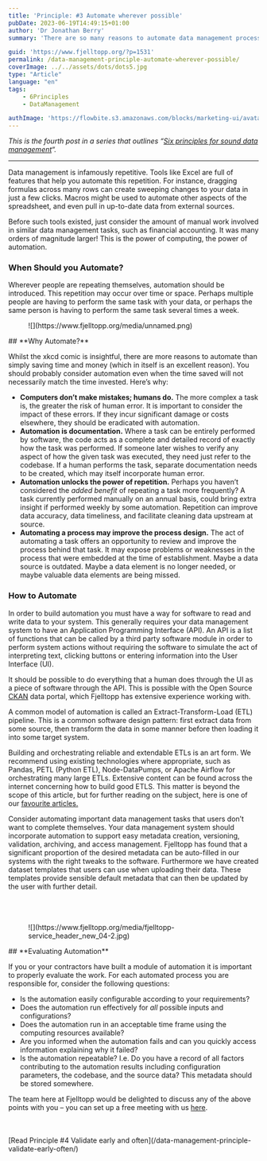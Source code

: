 ```yaml
---
title: 'Principle: #3 Automate wherever possible'
pubDate: 2023-06-19T14:49:15+01:00
author: 'Dr Jonathan Berry'
summary: 'There are so many reasons to automate data management processes beyond the savings made in time and resources. '

guid: 'https://www.fjelltopp.org/?p=1531'
permalink: /data-management-principle-automate-wherever-possible/
coverImage: ../../assets/dots/dots5.jpg
type: "Article"
language: "en"
tags:
    - 6Principles
    - DataManagement

authImage: 'https://flowbite.s3.amazonaws.com/blocks/marketing-ui/avatars/bonnie-green.png'
---
```


*This is the fourth post in a series that outlines “[Six principles for sound data management](/six-principles-of-sound-data-management/)“.*

---

Data management is infamously repetitive. Tools like Excel are full of features that help you automate this repetition. For instance, dragging formulas across many rows can create sweeping changes to your data in just a few clicks. Macros might be used to automate other aspects of the spreadsheet, and even pull in up-to-date data from external sources.

Before such tools existed, just consider the amount of manual work involved in similar data management tasks, such as financial accounting. It was many orders of magnitude larger! This is the power of computing, the power of automation.

### When Should you Automate?

Wherever people are repeating themselves, automation should be introduced. This repetition may occur over time or space. Perhaps multiple people are having to perform the same task with your data, or perhaps the same person is having to perform the same task several times a week.

<div class="wp-block-image"><figure class="aligncenter size-full">![](https://www.fjelltopp.org/media/unnamed.png)</figure></div>## **Why Automate?**

Whilst the xkcd comic is insightful, there are more reasons to automate than simply saving time and money (which in itself is an excellent reason). You should probably consider automation even when the time saved will not necessarily match the time invested. Here’s why:

- **Computers don’t make mistakes; humans do.**  The more complex a task is, the greater the risk of human error. It is important to consider the impact of these errors. If they incur significant damage or costs elsewhere, they should be eradicated with automation.
- **Automation is documentation.** Where a task can be entirely performed by software, the code acts as a complete and detailed record of exactly how the task was performed. If someone later wishes to verify any aspect of how the given task was executed, they need just refer to the codebase. If a human performs the task, separate documentation needs to be created, which may itself incorporate human error.
- **Automation unlocks the power of repetition.** Perhaps you haven’t considered the *added benefit* of repeating a task more frequently? A task currently performed manually on an annual basis, could bring extra insight if performed weekly by some automation. Repetition can improve data accuracy, data timeliness, and facilitate cleaning data upstream at source.
- **Automating a process may improve the process design.** The act of automating a task offers an opportunity to review and improve the process behind that task. It may expose problems or weaknesses in the process that were embedded at the time of establishment. Maybe a data source is outdated. Maybe a data element is no longer needed, or maybe valuable data elements are being missed.

### How to Automate

In order to build automation you must have a way for software to read and write data to your system. This generally requires your data management system to have an Application Programming Interface (API). An API is a list of functions that can be called by a third party software module in order to perform system actions without requiring the software to simulate the act of interpreting text, clicking buttons or entering information into the User Interface (UI).

 It should be possible to do everything that a human does through the UI as a piece of software through the API. This is possible with the Open Source [CKAN](https://ckan.org/) data portal, which Fjelltopp has extensive experience working with.

A common model of automation is called an Extract-Transform-Load (ETL) pipeline. This is a common software design pattern: first extract data from some source, then transform the data in some manner before then loading it into some target system.

Building and orchestrating reliable and extendable ETLs is an art form. We recommend using existing technologies where appropriate, such as Pandas, PETL (Python ETL), Node-DataPumps, or Apache Airflow for orchestrating many large ETLs. Extensive content can be found across the internet concerning how to build good ETLS. This matter is beyond the scope of this article, but for further reading on the subject, here is one of our [favourite articles.](http://gtoonstra.github.io/etl-with-airflow/principles.html)

Consider automating important data management tasks that users don’t want to complete themselves. Your data management system should incorporate automation to support easy metadata creation, versioning, validation, archiving, and access management. Fjelltopp has found that a significant proportion of the desired metadata can be auto-filled in our systems with the right tweaks to the software. Furthermore we have created dataset templates that users can use when uploading their data. These templates provide sensible default metadata that can then be updated by the user with further detail.

<div aria-hidden="true" class="wp-block-spacer" style="height:0px"></div><div aria-hidden="true" class="wp-block-spacer" style="height:37px"></div><figure class="wp-block-image">![](https://www.fjelltopp.org/media/fjelltopp-service_header_new_04-2.jpg)</figure>## **Evaluating Automation**

If you or your contractors have built a module of automation it is important to properly evaluate the work. For each automated process you are responsible for, consider the following questions:

- Is the automation easily configurable according to your requirements?
- Does the automation run effectively for *all* possible inputs and configurations?
- Does the automation run in an acceptable time frame using the computing resources available?
- Are you informed when the automation fails and can you quickly access information explaining why it failed?
- Is the automation repeatable? I.e. Do you have a record of all factors contributing to the automation results including configuration parameters, the codebase, and the source data? This metadata should be stored somewhere.

The team here at Fjelltopp would be delighted to discuss any of the above points with you – you can set up a free meeting with us [here](https://docs.google.com/forms/d/e/1FAIpQLSdzzKi5MGz4I45KUxFhOfdwXAr9gNzWs5CRi9REblm3LVI0Hg/viewform).

<div aria-hidden="true" class="wp-block-spacer" style="height:35px"></div><div class="wp-block-buttons is-content-justification-center is-layout-flex wp-container-core-buttons-is-layout-4 wp-block-buttons-is-layout-flex"><div class="wp-block-button">[Read Principle #4 Validate early and often](/data-management-principle-validate-early-often/)</div></div><div aria-hidden="true" class="wp-block-spacer" style="height:35px"></div>
